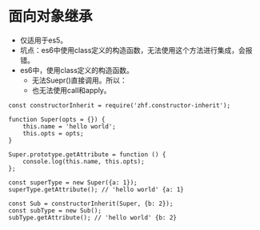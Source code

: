 # 面向对象继承
* 仅适用于es5。
* 坑点：es6中使用class定义的构造函数，无法使用这个方法进行集成，会报错。
* es6中，使用class定义的构造函数。
    - 无法Suepr()直接调用。所以：
    - 也无法使用call和apply。
```
const constructorInherit = require('zhf.constructor-inherit');

function Super(opts = {}) {
    this.name = 'hello world';
    this.opts = opts;
}

Super.prototype.getAttribute = function () {
    console.log(this.name, this.opts);
};

const superType = new Super({a: 1});
superType.getAttribute(); // 'hello world' {a: 1}

const Sub = constructorInherit(Super, {b: 2});
const subType = new Sub();
subType.getAttribute(); // 'hello world' {b: 2}
```
